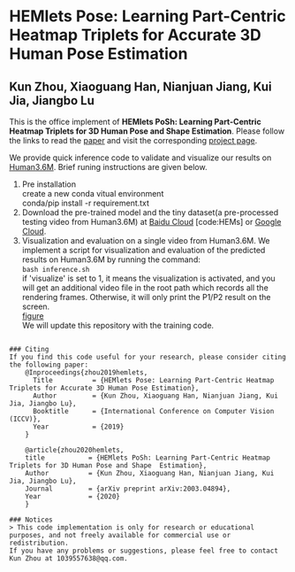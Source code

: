 # HEMlets Pose: Learning Part-Centric Heatmap Triplets for Accurate 3D Human Pose Estimation
## Kun Zhou, Xiaoguang Han, Nianjuan Jiang, Kui Jia, Jiangbo Lu

This is the office implement of **HEMlets PoSh: Learning Part-Centric Heatmap Triplets for 3D Human Pose and Shape Estimation**. Please follow the links to read the [paper](http://openaccess.thecvf.com/content_ICCV_2019/papers/Zhou_HEMlets_Pose_Learning_Part-Centric_Heatmap_Triplets_for_Accurate_3D_Human_ICCV_2019_paper.pdf) and visit the corresponding [project page](https://sites.google.com/site/hemletspose/).

We provide quick inference code to validate and visualize our results on [Human3.6M](http://vision.imar.ro/human3.6m/description.php). Brief runing instructions are given below.
1. Pre installation\
 create a new conda vitual environment\
 conda/pip install -r requirement.txt
2. Download the pre-trained model and the tiny dataset(a pre-processed testing video from Human3.6M) at [Baidu Cloud](https://pan.baidu.com/s/1pg35KvvqUK5jX8UMRk_emQ) [code:HEMs] or [Google Cloud](https://drive.google.com/drive/folders/1z8Jj0xx4SvHC-YKuw_M_c_Z4vA4HpzID).
3. Visualization and evaluation on a single video from Human3.6M.
   We implement a script for visualization and evaluation of the predicted results on Human3.6M by running the command:\
   ```bash inference.sh```\
  if 'visualize' is set to 1, it means the visualization is activated, and you will get an additional video file in the root path which records all the rendering frames. Otherwise, it will only print the P1/P2 result on the screen.\
[figure](./inference/temp.png)\
We will update this repository with the training code.


```

### Citing
If you find this code useful for your research, please consider citing the following paper:
	@Inproceedings{zhou2019hemlets,
	  Title          = {HEMlets Pose: Learning Part-Centric Heatmap Triplets for Accurate 3D Human Pose Estimation},
	  Author         = {Kun Zhou, Xiaoguang Han, Nianjuan Jiang, Kui Jia, Jiangbo Lu},
	  Booktitle      = {International Conference on Computer Vision (ICCV)},
	  Year           = {2019}
	}

	@article{zhou2020hemlets,
    title           = {HEMlets PoSh: Learning Part-Centric Heatmap Triplets for 3D Human Pose and Shape  Estimation},
    Author          = {Kun Zhou, Xiaoguang Han, Nianjuan Jiang, Kui Jia, Jiangbo Lu},
    Journal         = {arXiv preprint arXiv:2003.04894},
    Year            = {2020}
    }

### Notices
> This code implementation is only for research or educational purposes, and not freely available for commercial use or redistribution. 
If you have any problems or suggestions, please feel free to contact Kun Zhou at 1039557638@qq.com.
